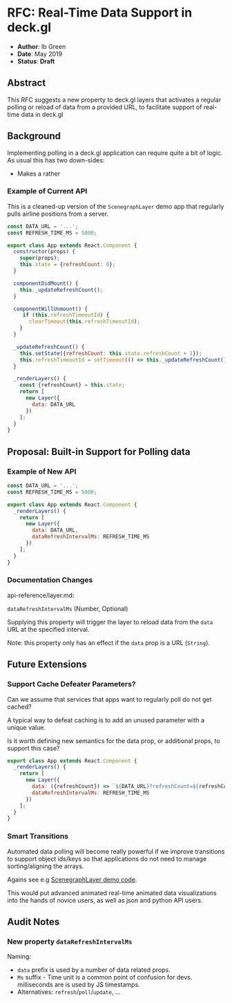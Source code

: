 # RFC: Real-Time Data Support in deck.gl

* **Author**: Ib Green
* **Date**: May 2019
* **Status**: **Draft**

## Abstract

This RFC suggests a new property to deck.gl layers that activates a regular polling or reload of data from a provided URL, to facilitate support of real-time data in deck.gl

## Background

Implementing polling in a deck.gl application can require quite a bit of logic. As usual this has two down-sides:
- Makes a rather

### Example of Current API

This is a cleaned-up version of the `ScenegraphLayer` demo app that regularly pulls airline positions from a server.

```js
const DATA_URL = '...';
const REFRESH_TIME_MS = 5000;

export class App extends React.Component {
  constructor(props) {
    super(props);
    this.state = {refreshCount: 0};
  }

  componentDidMount() {
    this._updateRefreshCount();
  }

  componentWillUnmount() {
     if (this.refreshTimeoutId) {
       clearTimeout(this.refreshTimeoutId);
    }
  }

  _updateRefreshCount() {
    this.setState({refreshCount: this.state.refreshCount + 1});
    this.refreshTimeoutId = setTimeout(() => this._updateRefreshCount(), REFRESH_TIME_MS);
  }

  _renderLayers() {
    const {refreshCount} = this.state;
    return [
      new Layer({
        data: DATA_URL
      })
    ];
  }
}
```

## Proposal: Built-in Support for Polling data

### Example of New API

```js
const DATA_URL = '...';
const REFRESH_TIME_MS = 5000;

export class App extends React.Component {
  _renderLayers() {
    return [
      new Layer({
        data: DATA_URL,
        dataRefreshIntervalMs: REFRESH_TIME_MS
      })
    ];
  }
}
```

### Documentation Changes

api-reference/layer.md:

`dataRefreshIntervalMs` (Number, Optional)

Supplying this property will trigger the layer to reload data from the `data` URL at the specified interval.

Note: this property only has an effect if the `data` prop is a URL (`String`).

## Future Extensions

### Support Cache Defeater Parameters?

Can we assume that services that apps want to regularly poll do not get cached?

A typical way to defeat caching is to add an unused parameter with a unique value.

Is it worth defining new semantics for the data prop, or additional props, to support this case?

```js
export class App extends React.Component {
  _renderLayers() {
    return [
      new Layer({
        data: ({refreshCount}) => `${DATA_URL}?refreshCount=${refreshCount}`,
        dataRefreshIntervalMs: REFRESH_TIME_MS
      })
    ];
  }
}
```

### Smart Transitions

Automated data polling will become really powerful if we improve transitions to support object ids/keys so that applications do not need to manage sorting/aligning the arrays.

Agains see e.g [ScenegraphLayer demo code](https://github.com/uber/deck.gl/blob/master/examples/website/scenegraph-layer/app.js#L64).

This would put advanced animated real-time animated data visualizations into the hands of novice users, as well as json and python API users.

## Audit Notes

### New property `dataRefreshIntervalMs`

Naming:
- `data` prefix is used by a number of data related props.
- `Ms` suffix - Time unit is a common point of confusion for devs. milliseconds are is used by JS timestamps.
- Alternatives: `refresh`/`poll`/`update`, ...
